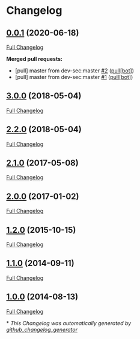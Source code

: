 # Changelog

## [0.0.1](https://github.com/NeatNerdPrime/mysql-baseline/tree/0.0.1) (2020-06-18)

[Full Changelog](https://github.com/NeatNerdPrime/mysql-baseline/compare/3.0.0...0.0.1)

**Merged pull requests:**

- \[pull\] master from dev-sec:master [\#2](https://github.com/NeatNerdPrime/mysql-baseline/pull/2) ([pull[bot]](https://github.com/apps/pull))
- \[pull\] master from dev-sec:master [\#1](https://github.com/NeatNerdPrime/mysql-baseline/pull/1) ([pull[bot]](https://github.com/apps/pull))

## [3.0.0](https://github.com/NeatNerdPrime/mysql-baseline/tree/3.0.0) (2018-05-04)

[Full Changelog](https://github.com/NeatNerdPrime/mysql-baseline/compare/2.2.0...3.0.0)

## [2.2.0](https://github.com/NeatNerdPrime/mysql-baseline/tree/2.2.0) (2018-05-04)

[Full Changelog](https://github.com/NeatNerdPrime/mysql-baseline/compare/2.1.0...2.2.0)

## [2.1.0](https://github.com/NeatNerdPrime/mysql-baseline/tree/2.1.0) (2017-05-08)

[Full Changelog](https://github.com/NeatNerdPrime/mysql-baseline/compare/2.0.0...2.1.0)

## [2.0.0](https://github.com/NeatNerdPrime/mysql-baseline/tree/2.0.0) (2017-01-02)

[Full Changelog](https://github.com/NeatNerdPrime/mysql-baseline/compare/1.2.0...2.0.0)

## [1.2.0](https://github.com/NeatNerdPrime/mysql-baseline/tree/1.2.0) (2015-10-15)

[Full Changelog](https://github.com/NeatNerdPrime/mysql-baseline/compare/1.1.0...1.2.0)

## [1.1.0](https://github.com/NeatNerdPrime/mysql-baseline/tree/1.1.0) (2014-09-11)

[Full Changelog](https://github.com/NeatNerdPrime/mysql-baseline/compare/1.0.0...1.1.0)

## [1.0.0](https://github.com/NeatNerdPrime/mysql-baseline/tree/1.0.0) (2014-08-13)

[Full Changelog](https://github.com/NeatNerdPrime/mysql-baseline/compare/498e61287ce653cd1dce5b867c9f112f5bc0776a...1.0.0)



\* *This Changelog was automatically generated by [github_changelog_generator](https://github.com/github-changelog-generator/github-changelog-generator)*
